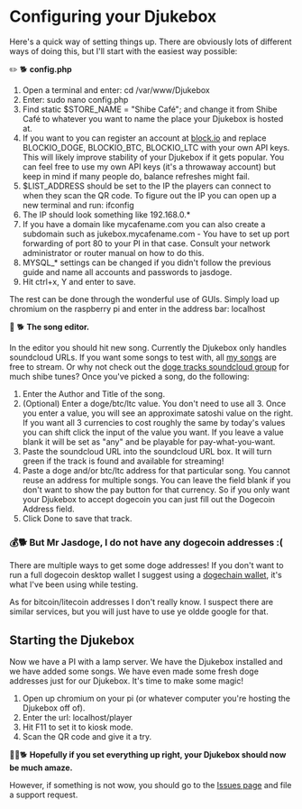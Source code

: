 # Configuring your Djukebox

Here's a quick way of setting things up. There are obviously lots of different ways of doing this, but I'll start with the easiest way possible:

:pencil2: :dog2: **config.php**

1. Open a terminal and enter: cd /var/www/Djukebox
2. Enter: sudo nano config.php
3. Find static $STORE_NAME = "Shibe Café"; and change it from Shibe Café to whatever you want to name the place your Djukebox is hosted at.
4. If you want to you can register an account at [block.io](https://block.io) and replace BLOCKIO_DOGE, BLOCKIO_BTC, BLOCKIO_LTC with your own API keys. This will likely improve stability of your Djukebox if it gets popular. You can feel free to use my own API keys (it's a throwaway account) but keep in mind if many people do, balance refreshes might fail.
5. $LIST_ADDRESS should be set to the IP the players can connect to when they scan the QR code. To figure out the IP  you can open up a new terminal and run: ifconfig
6. The IP should look something like 192.168.0.*
7. If you have a domain like mycafename.com you can also create a subdomain such as jukebox.mycafename.com - You have to set up port forwarding of port 80 to your PI in that case. Consult your network administrator or router manual on how to do this.
8. MYSQL_* settings can be changed if you didn't follow the previous guide and name all accounts and passwords to jasdoge.
9. Hit ctrl+x, Y and enter to save.

The rest can be done through the wonderful use of GUIs. Simply load up chromium on the raspberry pi and enter in the address bar: localhost

:musical_note: :dog2: **The song editor.**

In the editor you should hit new song. Currently the Djukebox only handles soundcloud URLs. If you want some songs to test with, all [my songs](https://soundcloud.com/jasx) are free to stream. Or why not check out the [doge tracks soundcloud group](https://soundcloud.com/groups/doge-tracks) for much shibe tunes? Once you've picked a song, do the following:

1. Enter the Author and Title of the song.
2. (Optional) Enter a doge/btc/ltc value. You don't need to use all 3. Once you enter a value, you will see an approximate satoshi value on the right. If you want all 3 currencies to cost roughly the same by today's values you can shift click the input of the value you want. If you leave a value blank it will be set as "any" and be playable for pay-what-you-want.
3. Paste the soundcloud URL into the soundcloud URL box. It will turn green if the track is found and available for streaming!
4. Paste a doge and/or btc/ltc address for that particular song. You cannot reuse an address for multiple songs. You can leave the field blank if you don't want to show the pay button for that currency. So if you only want your Djukebox to accept dogecoin you can just fill out the Dogecoin Address field.
5. Click Done to save that track.
 

### :moneybag::dog2: But Mr Jasdoge, I do not have any dogecoin addresses :(

There are multiple ways to get some doge addresses! If you don't want to run a full dogecoin desktop wallet I suggest using a [dogechain wallet](https://my.dogechain.info), it's what I've been using while testing.

As for bitcoin/litecoin addresses I don't really know. I suspect there are similar services, but you will just have to use ye oldde google for that.

## Starting the Djukebox

Now we have a PI with a lamp server. We have the Djukebox installed and we have added some songs. We have even made some fresh doge addresses just for our Djukebox. It's time to make some magic!

1. Open up chromium on your pi (or whatever computer you're hosting the Djukebox off of).
2. Enter the url: localhost/player
3. Hit F11 to set it to kiosk mode.
4. Scan the QR code and give it a try.

:pineapple::tada::dog2: **Hopefully if you set everything up right, your Djukebox should now be much amaze.** 

However, if something is not wow, you should go to the [Issues page](https://github.com/Jasdoge/Djukebox/issues) and file a support request. 
